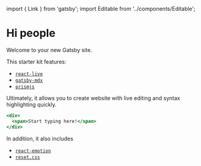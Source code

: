 import { Link } from 'gatsby';
import Editable from '../components/Editable';

# Hi people

Welcome to your new Gatsby site.

This starter kit features:

- [`react-live`](https://github.com/FormidableLabs/react-live)
- [`gatsby-mdx`](https://github.com/ChristopherBiscardi/gatsby-mdx)
- [`prismjs`](https://prismjs.com)

Ultimately, it allows you to create website with live editing and syntax highlighting quickly.

<Editable>

```jsx
<div>
  <span>Start typing here!</span>
</div>
```

</Editable>

In addition, it also includes

- [`react-emotion`](https://emotion.sh/docs/introduction)
- [`reset.css`](https://github.com/Semantic-Org/Semantic-UI/blob/master/dist/components/reset.css)
